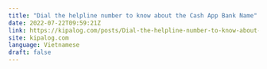 ```yaml
---
title: "Dial the helpline number to know about the Cash App Bank Name"
date: 2022-07-22T09:59:21Z
link: https://kipalog.com/posts/Dial-the-helpline-number-to-know-about-the-Cash-App-Bank-Name?utm_medium=RSS&utm_source=news.12bit.vn
site: kipalog.com
language: Vietnamese
draft: false
---
```

